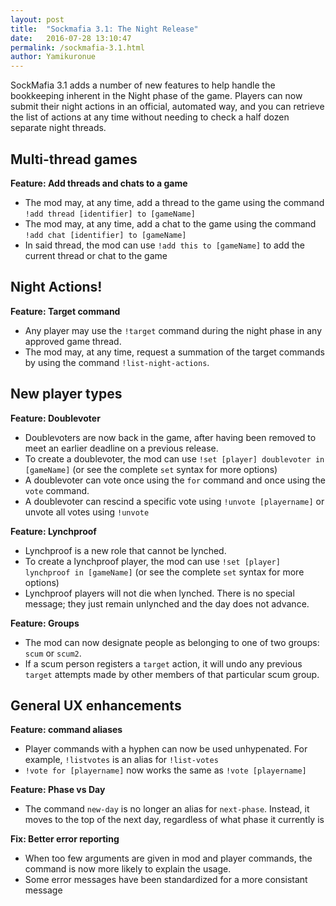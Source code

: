 ```yaml
---
layout: post
title:  "Sockmafia 3.1: The Night Release"
date:   2016-07-28 13:10:47
permalink: /sockmafia-3.1.html
author: Yamikuronue
---
```

 
SockMafia 3.1 adds a number of new features to help handle the bookkeeping inherent in the Night phase of the game. Players can now submit their night actions in an official, automated way, and you can retrieve the list of actions at any time without needing to check a half dozen separate night threads. 

## Multi-thread games
**Feature: Add threads and chats to a game**

- The mod may, at any time, add a thread to the game using the command `!add thread [identifier] to [gameName]`
- The mod may, at any time, add a chat to the game using the command `!add chat [identifier] to [gameName]`
- In said thread, the mod can use `!add this to [gameName]` to add the current thread or chat to the game

## Night Actions!

**Feature: Target command**

- Any player may use the `!target` command during the night phase in any approved game thread. 
- The mod may, at any time, request a summation of the target commands by using the command `!list-night-actions`.

## New player types

**Feature: Doublevoter**

- Doublevoters are now back in the game, after having been removed to meet an earlier deadline on a previous release.
- To create a doublevoter, the mod can use `!set [player] doublevoter in [gameName]` (or see the complete `set` syntax for more options)
- A doublevoter can vote once using the `for` command and once using the `vote` command. 
- A doublevoter can rescind a specific vote using `!unvote [playername]` or unvote all votes using `!unvote`

**Feature: Lynchproof**

- Lynchproof is a new role that cannot be lynched. 
- To create a lynchproof player, the mod can use `!set [player] lynchproof in [gameName]` (or see the complete `set` syntax for more options)
- Lynchproof players will not die when lynched. There is no special message; they just remain unlynched and the day does not advance.

**Feature: Groups**

- The mod can now designate people as belonging to one of two groups: `scum` or `scum2`. 
- If a scum person registers a `target` action, it will undo any previous `target` attempts made by other members of that particular scum group. 

## General UX enhancements
**Feature: command aliases**

- Player commands with a hyphen can now be used unhypenated. For example, `!listvotes` is an alias for `!list-votes`
- `!vote for [playername]` now works the same as `!vote [playername]`

**Feature: Phase vs Day**

- The command `new-day` is no longer an alias for `next-phase`. Instead, it moves to the top of the next day, regardless of what phase it currently is

**Fix: Better error reporting**

- When too few arguments are given in mod and player commands, the command is now more likely to explain the usage.
- Some error messages have been standardized for a more consistant message